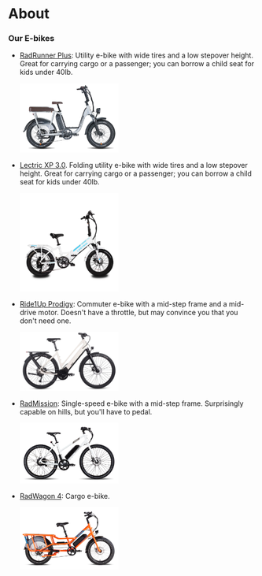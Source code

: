 # 

# About

### Our E-bikes

- [RadRunner Plus](https://www.radpowerbikes.com/products/radrunner-plus-electric-utility-bike):
  Utility e-bike with wide tires and a low stepover height. Great for carrying cargo or a
  passenger; you can borrow a child seat for kids under 40lb.

  <img src="/ebikes/RunnerPlus_side_700x.png" width=200 alt="Image of RadRunner Plus" />

- [Lectric XP 3.0](https://lectricebikes.com/collections/xp-3-0-series). Folding utility
  e-bike with wide tires and a low stepover height. Great for carrying cargo or a
  passenger; you can borrow a child seat for kids under 40lb.

  <img src="/ebikes/WST-stock_ebd3778f-7b18-41cc-897c-93d482bfbbee_1100x.png" width=200 alt="Image of Lectric XP 3.0" />

- [Ride1Up Prodigy](https://ride1up.com/product/prodigy/): Commuter e-bike with a mid-step
  frame and a mid-drive motor. Doesn't have a throttle, but may convince you that you
  don't need one.

  <img src="/ebikes/Prodigy_ST_Chalk-1400x840.jpeg" width=200 alt="Image of Ride1Up Prodigy" />

- [RadMission](https://www.radpowerbikes.com/products/radmission-electric-city-bike):
  Single-speed e-bike with a mid-step frame. Surprisingly capable on hills, but you'll
  have to pedal.

  <img src="/ebikes/MissionMS_white_side_700x.png" width=200 alt="Image of RadMission" />

- [RadWagon 4](https://www.radpowerbikes.com/products/radwagon-electric-cargo-bike): Cargo
  e-bike.

  <img src="/ebikes/WagonOrange_side1to1_700x.png" width=200 alt="Image of RadWagon 4" />

